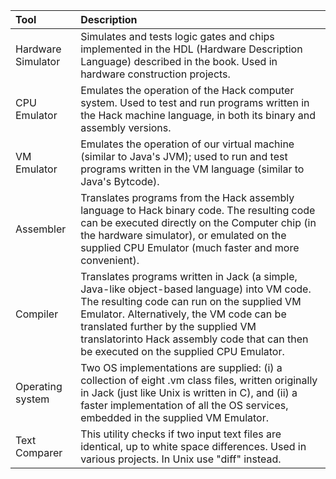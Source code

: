 |Tool|Description|
|:-|:-|
|Hardware Simulator|Simulates and tests logic gates and chips implemented in the HDL (Hardware Description Language) described in the book. Used in hardware construction projects.|
|CPU Emulator|Emulates the operation of the Hack computer system. Used to test and run programs written in the Hack machine language, in both its binary and assembly versions.|
|VM Emulator|Emulates the operation of our virtual machine (similar to Java's JVM); used to run and test programs written in the VM language (similar to Java's Bytcode).|
|Assembler|Translates programs from the Hack assembly language to Hack binary code. The resulting code can be executed directly on the Computer chip (in the hardware simulator), or emulated on the supplied CPU Emulator (much faster and more convenient).|
|Compiler|Translates programs written in Jack (a simple, Java-like object-based language) into VM code. The resulting code can run on the supplied VM Emulator. Alternatively, the VM code can be translated further by the supplied VM translatorinto Hack assembly code that can then be executed on the supplied CPU Emulator.|
|Operating system|Two OS implementations are supplied: (i) a collection of eight .vm class files, written originally in Jack (just like Unix is written in C), and (ii) a faster implementation of all the OS services, embedded in the supplied VM Emulator.|
|Text Comparer|This utility checks if two input text files are identical, up to white space differences. Used in various projects. In Unix use "diff" instead.|